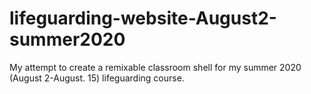 # lifeguarding-website-August2-summer2020
My attempt to create a remixable classroom shell for my summer 2020 (August 2-August. 15) lifeguarding course.
